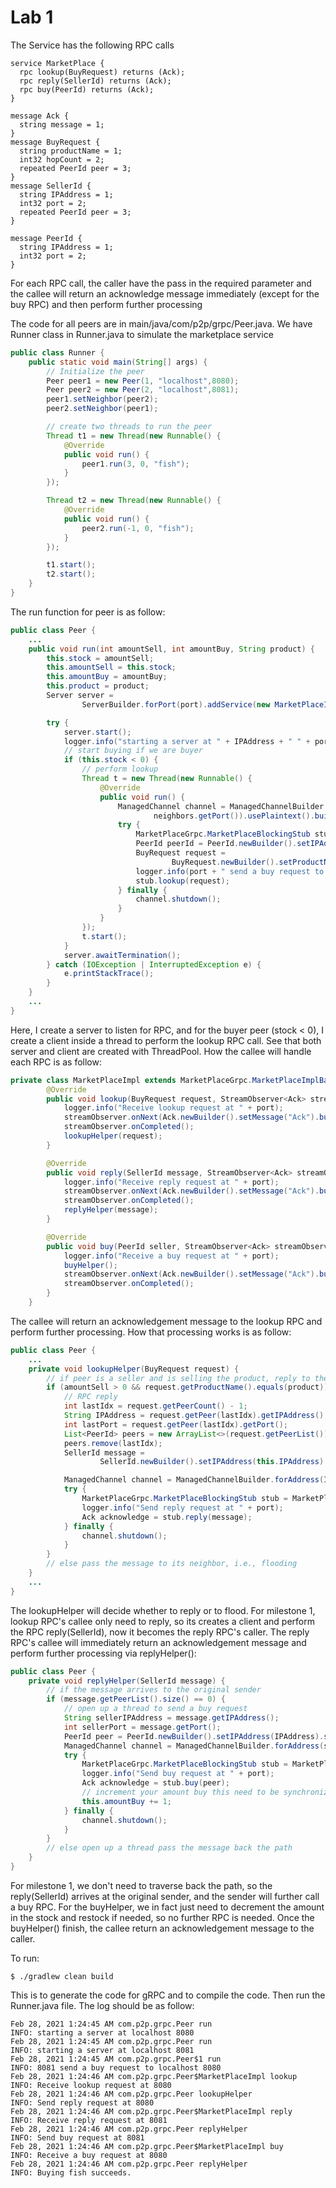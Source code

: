 # Lab 1

The Service has the following RPC calls

```
service MarketPlace {
  rpc lookup(BuyRequest) returns (Ack);
  rpc reply(SellerId) returns (Ack);
  rpc buy(PeerId) returns (Ack);
}

message Ack {
  string message = 1;
}
message BuyRequest {
  string productName = 1;
  int32 hopCount = 2;
  repeated PeerId peer = 3;
}
message SellerId {
  string IPAddress = 1;
  int32 port = 2;
  repeated PeerId peer = 3;
}

message PeerId {
  string IPAddress = 1;
  int32 port = 2;
}
```

For each RPC call, the caller have the pass in the required parameter and the callee will return an acknowledge message immediately (except for the buy RPC) and then perform further processing

The code for all peers are in main/java/com/p2p/grpc/Peer.java. We have Runner class in Runner.java to simulate the marketplace service

```java
public class Runner {
    public static void main(String[] args) {
        // Initialize the peer
        Peer peer1 = new Peer(1, "localhost",8080);
        Peer peer2 = new Peer(2, "localhost",8081);
        peer1.setNeighbor(peer2);
        peer2.setNeighbor(peer1);

        // create two threads to run the peer
        Thread t1 = new Thread(new Runnable() {
            @Override
            public void run() {
                peer1.run(3, 0, "fish");
            }
        });

        Thread t2 = new Thread(new Runnable() {
            @Override
            public void run() {
                peer2.run(-1, 0, "fish");
            }
        });

        t1.start();
        t2.start();
    }
}
```

The run function for peer is as follow:

```java
public class Peer {
    ...
    public void run(int amountSell, int amountBuy, String product) {
        this.stock = amountSell;
        this.amountSell = this.stock;
        this.amountBuy = amountBuy;
        this.product = product;
        Server server =
                ServerBuilder.forPort(port).addService(new MarketPlaceImpl()).executor(Executors.newFixedThreadPool(10)).build();

        try {
            server.start();
            logger.info("starting a server at " + IPAddress + " " + port);
            // start buying if we are buyer
            if (this.stock < 0) {
                // perform lookup
                Thread t = new Thread(new Runnable() {
                    @Override
                    public void run() {
                        ManagedChannel channel = ManagedChannelBuilder.forAddress(neighbors.getIPAddress(),
                                neighbors.getPort()).usePlaintext().build();
                        try {
                            MarketPlaceGrpc.MarketPlaceBlockingStub stub = MarketPlaceGrpc.newBlockingStub(channel);
                            PeerId peerId = PeerId.newBuilder().setIPAddress(IPAddress).setPort(port).build();
                            BuyRequest request =
                                    BuyRequest.newBuilder().setProductName(product).setHopCount(1).addPeer(peerId).build();
                            logger.info(port + " send a buy request to " + neighbors.IPAddress + " " + neighbors.port);
                            stub.lookup(request);
                        } finally {
                            channel.shutdown();
                        }
                    }
                });
                t.start();
            }
            server.awaitTermination();
        } catch (IOException | InterruptedException e) {
            e.printStackTrace();
        }
    }
    ...
}
```

Here, I create a server to listen for RPC, and for the buyer peer (stock < 0), I create a client inside a thread to perform the lookup RPC call. See that both server and client are created with ThreadPool. How the callee will handle each RPC is as follow:

```java
private class MarketPlaceImpl extends MarketPlaceGrpc.MarketPlaceImplBase {
        @Override
        public void lookup(BuyRequest request, StreamObserver<Ack> streamObserver) {
            logger.info("Receive lookup request at " + port);
            streamObserver.onNext(Ack.newBuilder().setMessage("Ack").build());
            streamObserver.onCompleted();
            lookupHelper(request);
        }

        @Override
        public void reply(SellerId message, StreamObserver<Ack> streamObserver) {
            logger.info("Receive reply request at " + port);
            streamObserver.onNext(Ack.newBuilder().setMessage("Ack").build());
            streamObserver.onCompleted();
            replyHelper(message);
        }

        @Override
        public void buy(PeerId seller, StreamObserver<Ack> streamObserver) {
            logger.info("Receive a buy request at " + port);
            buyHelper();
            streamObserver.onNext(Ack.newBuilder().setMessage("Ack").build());
            streamObserver.onCompleted();
        }
    }
```

The callee will return an acknowledgement message to the lookup RPC and perform further processing. How that processing works is as follow:

```java
public class Peer {
    ...
    private void lookupHelper(BuyRequest request) {
        // if peer is a seller and is selling the product, reply to the caller
        if (amountSell > 0 && request.getProductName().equals(product)) {
            // RPC reply
            int lastIdx = request.getPeerCount() - 1;
            String IPAddress = request.getPeer(lastIdx).getIPAddress();
            int lastPort = request.getPeer(lastIdx).getPort();
            List<PeerId> peers = new ArrayList<>(request.getPeerList());
            peers.remove(lastIdx);
            SellerId message =
                    SellerId.newBuilder().setIPAddress(this.IPAddress).setPort(port).addAllPeer(peers).build();

            ManagedChannel channel = ManagedChannelBuilder.forAddress(IPAddress, lastPort).usePlaintext().build();
            try {
                MarketPlaceGrpc.MarketPlaceBlockingStub stub = MarketPlaceGrpc.newBlockingStub(channel);
                logger.info("Send reply request at " + port);
                Ack acknowledge = stub.reply(message);
            } finally {
                channel.shutdown();
            }
        }
        // else pass the message to its neighbor, i.e., flooding
    }
    ...
}
```

The lookupHelper will decide whether to reply or to flood. For milestone 1, lookup RPC's callee only need to reply, so its creates a client and perform the RPC reply(SellerId), now it becomes the reply RPC's caller. The reply RPC's callee will immediately return an acknowledgement message and perform further processing via replyHelper():

```java
public class Peer {
    private void replyHelper(SellerId message) {
        // if the message arrives to the original sender
        if (message.getPeerList().size() == 0) {
            // open up a thread to send a buy request
            String sellerIPAddress = message.getIPAddress();
            int sellerPort = message.getPort();
            PeerId peer = PeerId.newBuilder().setIPAddress(IPAddress).setPort(port).build();
            ManagedChannel channel = ManagedChannelBuilder.forAddress(sellerIPAddress, sellerPort).usePlaintext().build();
            try {
                MarketPlaceGrpc.MarketPlaceBlockingStub stub = MarketPlaceGrpc.newBlockingStub(channel);
                logger.info("Send buy request at " + port);
                Ack acknowledge = stub.buy(peer);
                // increment your amount buy this need to be synchronized
                this.amountBuy += 1;
            } finally {
                channel.shutdown();
            }
        }
        // else open up a thread pass the message back the path
    }
}
```

For milestone 1, we don't need to traverse back the path, so the reply(SellerId) arrives at the original sender, and the sender will further call a buy RPC. For the buyHelper, we in fact just need to decrement the amount in the stock and restock if needed, so no further RPC is needed. Once the buyHelper() finish, the callee return an acknowledgement message to the caller.

To run:
``` 
$ ./gradlew clean build
```

This is to generate the code for gRPC and to compile the code. Then run the Runner.java file. The log should be as follow:

```
Feb 28, 2021 1:24:45 AM com.p2p.grpc.Peer run
INFO: starting a server at localhost 8080
Feb 28, 2021 1:24:45 AM com.p2p.grpc.Peer run
INFO: starting a server at localhost 8081
Feb 28, 2021 1:24:45 AM com.p2p.grpc.Peer$1 run
INFO: 8081 send a buy request to localhost 8080
Feb 28, 2021 1:24:46 AM com.p2p.grpc.Peer$MarketPlaceImpl lookup
INFO: Receive lookup request at 8080
Feb 28, 2021 1:24:46 AM com.p2p.grpc.Peer lookupHelper
INFO: Send reply request at 8080
Feb 28, 2021 1:24:46 AM com.p2p.grpc.Peer$MarketPlaceImpl reply
INFO: Receive reply request at 8081
Feb 28, 2021 1:24:46 AM com.p2p.grpc.Peer replyHelper
INFO: Send buy request at 8081
Feb 28, 2021 1:24:46 AM com.p2p.grpc.Peer$MarketPlaceImpl buy
INFO: Receive a buy request at 8080
Feb 28, 2021 1:24:46 AM com.p2p.grpc.Peer replyHelper
INFO: Buying fish succeeds.
```
